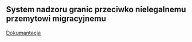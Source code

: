 ## System nadzoru granic przeciwko nielegalnemu przemytowi migracyjnemu
[Dokumantacja](https://drive.google.com/file/d/1cuhnAgJ__7QgD7dGApXQVIjf9R2jI4NQ/view?usp=sharing)
